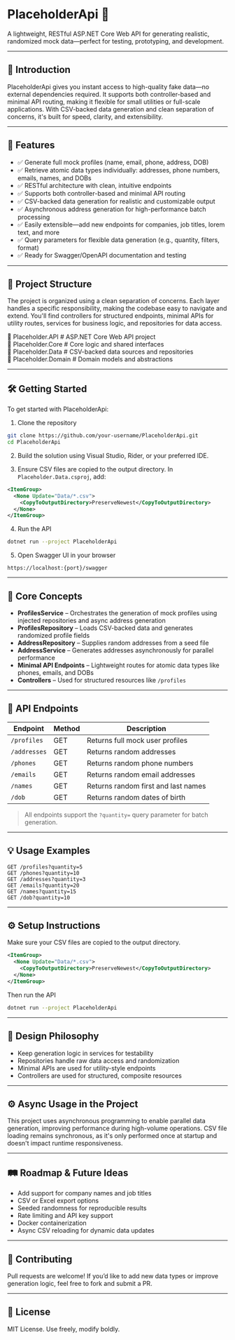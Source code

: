 # PlaceholderApi 🧪

A lightweight, RESTful ASP.NET Core Web API for generating realistic, randomized mock data—perfect for testing, prototyping, and development.

---

## 📘 Introduction

PlaceholderApi gives you instant access to high-quality fake data—no external dependencies required. It supports both controller-based and minimal API routing, making it flexible for small utilities or full-scale applications. With CSV-backed data generation and clean separation of concerns, it's built for speed, clarity, and extensibility.

---

## 🚀 Features

- ✅ Generate full mock profiles (name, email, phone, address, DOB)  
- ✅ Retrieve atomic data types individually: addresses, phone numbers, emails, names, and DOBs  
- ✅ RESTful architecture with clean, intuitive endpoints  
- ✅ Supports both controller-based and minimal API routing  
- ✅ CSV-backed data generation for realistic and customizable output  
- ✅ Asynchronous address generation for high-performance batch processing  
- ✅ Easily extensible—add new endpoints for companies, job titles, lorem text, and more  
- ✅ Query parameters for flexible data generation (e.g., quantity, filters, format)  
- ✅ Ready for Swagger/OpenAPI documentation and testing

---

## 🧱 Project Structure

The project is organized using a clean separation of concerns. Each layer handles a specific responsibility, making the codebase easy to navigate and extend. You'll find controllers for structured endpoints, minimal APIs for utility routes, services for business logic, and repositories for data access.

📁 Placeholder.API       # ASP.NET Core Web API project  
📁 Placeholder.Core      # Core logic and shared interfaces  
📁 Placeholder.Data      # CSV-backed data sources and repositories  
📁 Placeholder.Domain    # Domain models and abstractions

---

## 🛠️ Getting Started

To get started with PlaceholderApi:

1. Clone the repository  
```bash
git clone https://github.com/your-username/PlaceholderApi.git
cd PlaceholderApi
```

2. Build the solution using Visual Studio, Rider, or your preferred IDE.

3. Ensure CSV files are copied to the output directory. In `Placeholder.Data.csproj`, add:  
```Xml
<ItemGroup>
  <None Update="Data/*.csv">
    <CopyToOutputDirectory>PreserveNewest</CopyToOutputDirectory>
  </None>
</ItemGroup>
```

4. Run the API  
```bash
dotnet run --project PlaceholderApi
```

5. Open Swagger UI in your browser  
```text
https://localhost:{port}/swagger
```

---

## 🔑 Core Concepts

- **ProfilesService** – Orchestrates the generation of mock profiles using injected repositories and async address generation  
- **ProfilesRepository** – Loads CSV-backed data and generates randomized profile fields  
- **AddressRepository** – Supplies random addresses from a seed file  
- **AddressService** – Generates addresses asynchronously for parallel performance  
- **Minimal API Endpoints** – Lightweight routes for atomic data types like phones, emails, and DOBs  
- **Controllers** – Used for structured resources like `/profiles`

---

## 🔗 API Endpoints

| Endpoint         | Method | Description                          |
|------------------|--------|--------------------------------------|
| `/profiles`      | GET    | Returns full mock user profiles      |
| `/addresses`     | GET    | Returns random addresses             |
| `/phones`        | GET    | Returns random phone numbers         |
| `/emails`        | GET    | Returns random email addresses       |
| `/names`         | GET    | Returns random first and last names |
| `/dob`           | GET    | Returns random dates of birth        |

> All endpoints support the `?quantity=` query parameter for batch generation.

---

## 💡 Usage Examples

```http
GET /profiles?quantity=5
GET /phones?quantity=10
GET /addresses?quantity=3
GET /emails?quantity=20
GET /names?quantity=15
GET /dob?quantity=10
```

---

## ⚙️ Setup Instructions

Make sure your CSV files are copied to the output directory.  
```Xml
<ItemGroup>
  <None Update="Data/*.csv">
    <CopyToOutputDirectory>PreserveNewest</CopyToOutputDirectory>
  </None>
</ItemGroup>
```

Then run the API  
```bash
dotnet run --project PlaceholderApi
```

---

## 🧠 Design Philosophy

- Keep generation logic in services for testability  
- Repositories handle raw data access and randomization  
- Minimal APIs are used for utility-style endpoints  
- Controllers are used for structured, composite resources

---

## ⚙️ Async Usage in the Project

This project uses asynchronous programming to enable parallel data generation, improving performance during high-volume operations. CSV file loading remains synchronous, as it's only performed once at startup and doesn't impact runtime responsiveness.

---

## 🛤️ Roadmap & Future Ideas

- Add support for company names and job titles  
- CSV or Excel export options  
- Seeded randomness for reproducible results  
- Rate limiting and API key support  
- Docker containerization  
- Async CSV reloading for dynamic data updates

---

## 🤝 Contributing

Pull requests are welcome! If you’d like to add new data types or improve generation logic, feel free to fork and submit a PR.

---

## 📄 License

MIT License. Use freely, modify boldly.
